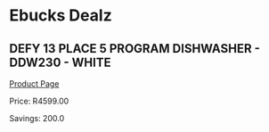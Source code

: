 
# Ebucks Dealz
## DEFY 13 PLACE 5 PROGRAM DISHWASHER - DDW230 - WHITE
[Product Page](https://www.ebucks.com/web/shop/productSelected.do?prodId=1170954516&catId=1170874557)

Price: R4599.00

Savings: 200.0


	